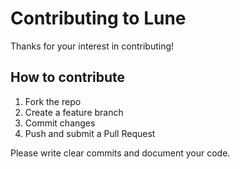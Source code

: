 # Contributing to Lune

Thanks for your interest in contributing!

## How to contribute
1. Fork the repo
2. Create a feature branch
3. Commit changes
4. Push and submit a Pull Request

Please write clear commits and document your code.
